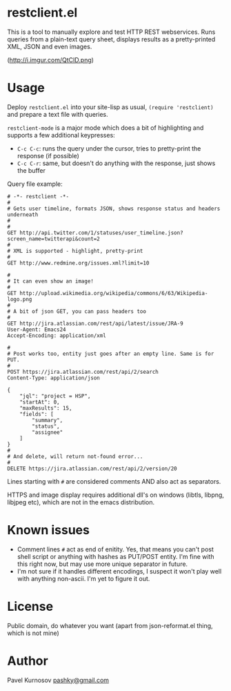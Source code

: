 # restclient.el

This is a tool to manually explore and test HTTP REST webservices. 
Runs queries from a plain-text query sheet, 
displays results as a pretty-printed XML, JSON and even images.

(http://i.imgur.com/QtCID.png)

# Usage

Deploy `restclient.el` into your site-lisp as usual, 
`(require 'restclient)` and prepare a text file with queries. 

`restclient-mode` is a major mode which does a bit of highlighting 
and supports a few additional keypresses:

- `C-c C-c`: runs the query under the cursor, tries to pretty-print the response (if possible)
- `C-c C-r`: same, but doesn't do anything with the response, just shows the buffer

Query file example:

	# -*- restclient -*-
	#
	# Gets user timeline, formats JSON, shows response status and headers underneath
	#
	#
	GET http://api.twitter.com/1/statuses/user_timeline.json?screen_name=twitterapi&count=2
	#
	# XML is supported - highlight, pretty-print
	#
	GET http://www.redmine.org/issues.xml?limit=10

	#
	# It can even show an image!
	#
	GET http://upload.wikimedia.org/wikipedia/commons/6/63/Wikipedia-logo.png
	#
	# A bit of json GET, you can pass headers too
	#
	GET http://jira.atlassian.com/rest/api/latest/issue/JRA-9
	User-Agent: Emacs24
	Accept-Encoding: application/xml

	#
	# Post works too, entity just goes after an empty line. Same is for PUT.
	#
	POST https://jira.atlassian.com/rest/api/2/search
	Content-Type: application/json

	{
		"jql": "project = HSP",
		"startAt": 0,
		"maxResults": 15,
		"fields": [
			"summary",
			"status",
			"assignee"
		]
	}
	#
	# And delete, will return not-found error...
	#
	DELETE https://jira.atlassian.com/rest/api/2/version/20


Lines starting with `#` are considered comments AND also act as separators. 

HTTPS and image display requires additional dll's on windows (libtls, libpng, libjpeg etc), which are not in the emacs distribution.

# Known issues

- Comment lines `#` act as end of enitity. Yes, that means you can't post shell script or anything with hashes as PUT/POST entity. I'm fine with this right now,
but may use more unique separator in future.
- I'm not sure if it handles different encodings, I suspect it won't play well with anything non-ascii. I'm yet to figure it out.

# License

Public domain, do whatever you want (apart from json-reformat.el thing, which is not mine)

# Author

Pavel Kurnosov <pashky@gmail.com>

